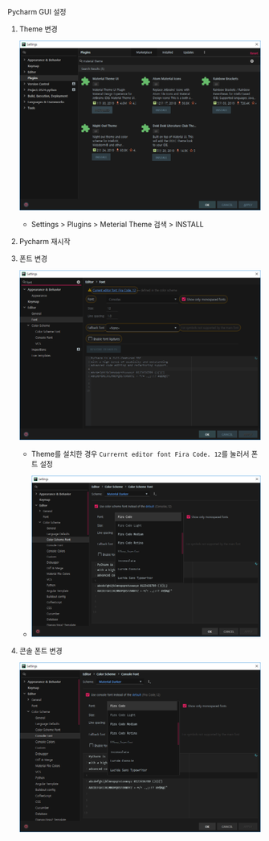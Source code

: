 Pycharm GUI 설정

1. Theme 변경

   ![1558921289525](assets/1558921289525.png)

   - Settings > Plugins >  Meterial Theme 검색 > INSTALL

2. Pycharm 재시작 

3. 폰트 변경

   ![1558921312548](assets/1558921312548.png)

   - Theme를 설치한 경우 `Currernt editor font Fira Code. 12`를 눌러서 폰트 설정

   - ![1558921343803](assets/1558921343803.png)

     

4. 콘솔 폰트 변경

   ![1558921357818](assets/1558921357818.png)

   
   
   



